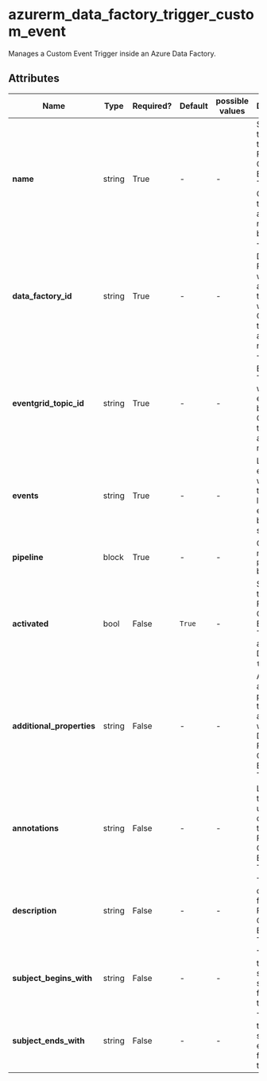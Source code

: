 # azurerm_data_factory_trigger_custom_event

Manages a Custom Event Trigger inside an Azure Data Factory.

## Attributes

| Name | Type | Required? | Default  | possible values | Description |
| ---- | ---- | --------- | -------- | ----------- | ----------- |
| **name** | string | True | -  |  -  | Specifies the name of the Data Factory Custom Event Trigger. Changing this forces a new resource to be created. | 
| **data_factory_id** | string | True | -  |  -  | The ID of Data Factory in which to associate the Trigger with. Changing this forces a new resource. | 
| **eventgrid_topic_id** | string | True | -  |  -  | The ID of Event Grid Topic in which event will be listened. Changing this forces a new resource. | 
| **events** | string | True | -  |  -  | List of events that will fire this trigger. At least one event must be specified. | 
| **pipeline** | block | True | -  |  -  | One or more `pipeline` blocks. | 
| **activated** | bool | False | `True`  |  -  | Specifies if the Data Factory Custom Event Trigger is activated. Defaults to `true`. | 
| **additional_properties** | string | False | -  |  -  | A map of additional properties to associate with the Data Factory Custom Event Trigger. | 
| **annotations** | string | False | -  |  -  | List of tags that can be used for describing the Data Factory Custom Event Trigger. | 
| **description** | string | False | -  |  -  | The description for the Data Factory Custom Event Trigger. | 
| **subject_begins_with** | string | False | -  |  -  | The pattern that event subject starts with for trigger to fire. | 
| **subject_ends_with** | string | False | -  |  -  | The pattern that event subject ends with for trigger to fire. | 

